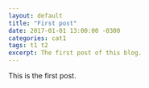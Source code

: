 ```yaml
---
layout: default
title: "First post"
date: 2017-01-01 13:00:00 -0300
categories: cat1
tags: t1 t2
excerpt: The first post of this blog.
---
```

This is the first post.

